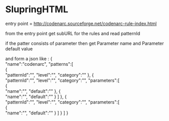 # SlupringHTML

entry point = http://codenarc.sourceforge.net/codenarc-rule-index.html 

from the entry point get subURL for the rules and read patternId 

if the patter consists of parameter then get Parameter name and Parameter default value 

and form a json like :
{  
   "name":"codenarc",
   "patterns":[  
      {  
         "patternId":"",
         "level":"",
         "category":""
      },
      {  
         "patternId":"",
         "level":"",
         "category":"",
         "parameters":[  
            {  
               "name":"",
               "default":""
            },
            {  
               "name":"",
               "default":""
            }
         ]
      },
      {  
         "patternId":"",
         "level":"",
         "category":"",
         "parameters":[  
            {  
               "name":"",
               "default":""
            }
         ]
      }
   ]
}
